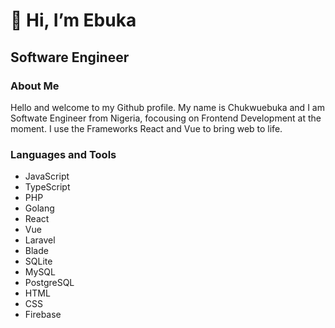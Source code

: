 # 👋 Hi, I’m Ebuka
<h2> Software Engineer</h2>
<div>
  <h3>About Me</h3>
Hello and welcome to my Github profile. My name is Chukwuebuka and I am Softwate Engineer from Nigeria, focousing on Frontend Development at the moment.
I use the Frameworks React and Vue to bring web to life.
</div>
<div>
  <h3>Languages and Tools</h3>
  <span>
   <ul>
     <li>JavaScript</li>
      <li>TypeScript</li>
     <li>PHP</li>
     <li>Golang</li>
     <li>React</li>
     <li>Vue</li>
     <li>Laravel</li>
     <li>Blade</li>
     <li>SQLite</li>
     <li>MySQL</li>
     <li>PostgreSQL</li>
     <li>HTML</li>
     <li>CSS</li>
     <li>Firebase</li>
   </ul>

  </span>
</div>
